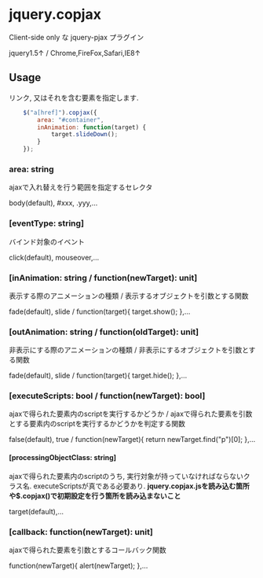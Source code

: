 jquery.copjax
=============

Client-side only な jquery-pjax プラグイン

jquery1.5↑ / Chrome,FireFox,Safari,IE8↑


## Usage

リンク, 又はそれを含む要素を指定します.

```javascript
    $("a[href]").copjax({
        area: "#container",
        inAnimation: function(target) {
            target.slideDown();
        }
    });
```

### area: string
ajaxで入れ替えを行う範囲を指定するセレクタ

body(default), #xxx, .yyy,…


### [eventType: string]
バインド対象のイベント

click(default), mouseover,…


### [inAnimation: string / function(newTarget): unit]
表示する際のアニメーションの種類 / 表示するオブジェクトを引数とする関数

fade(default), slide / function(target){ target.show(); },…


### [outAnimation: string / function(oldTarget): unit]
非表示にする際のアニメーションの種類 / 非表示にするオブジェクトを引数とする関数

fade(default), slide / function(target){ target.hide(); },…


### [executeScripts: bool / function(newTarget): bool]
ajaxで得られた要素内のscriptを実行するかどうか / ajaxで得られた要素を引数とする要素内のscriptを実行するかどうかを判定する関数

false(default), true / function(newTarget){ return newTarget.find("p")[0]; },…

#### [processingObjectClass: string]
ajaxで得られた要素内のscriptのうち, 実行対象が持っていなければならないクラス名.
executeScriptsが真である必要あり. **jquery.copjax.jsを読み込む箇所や$.copjax()で初期設定を行う箇所を読み込まないこと**

target(default),…


### [callback: function(newTarget): unit]
ajaxで得られた要素を引数とするコールバック関数

function(newTarget){ alert(newTarget); },…
